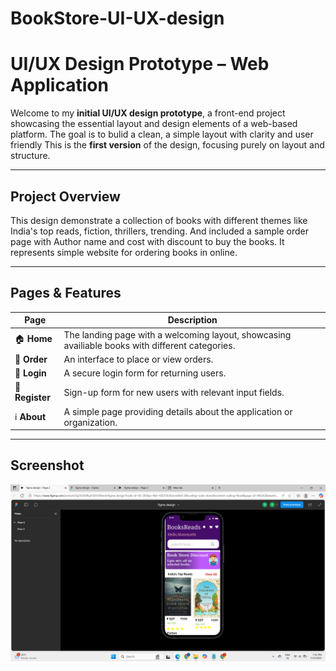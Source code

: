 # BookStore-UI-UX-design

# UI/UX Design Prototype – Web Application

Welcome to my **initial UI/UX design prototype**, a front-end project showcasing the essential layout and design elements of a web-based platform. The goal is to bulid a clean, a simple layout with clarity and user friendly
This is the **first version** of the design, focusing purely on layout and structure.

---

## Project Overview

This design demonstrate a collection of books with different themes like India's top reads, fiction, thrillers, trending. And included a sample order page with Author name and cost with discount to buy the books. 
It represents simple website for ordering books in online.

---

##  Pages & Features

| Page         | Description                                                                 |
|--------------|-----------------------------------------------------------------------------|
| 🏠 **Home**     | The landing page with a welcoming layout, showcasing availiable books with different categories. |
| 🛒 **Order**    | An interface to place or view orders. |
| 🔐 **Login**    | A secure login form for returning users.                |
| 📝 **Register** | Sign-up form for new users with relevant input fields.                     |
| ℹ️ **About**     | A simple page providing details about the application or organization.    |

---
## Screenshot
![Alt text](BookstoreUI.png)
